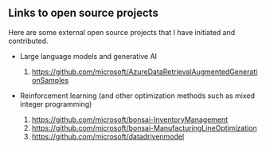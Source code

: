 ## Links to open source projects 
Here are some external open source projects that I have initiated and contributed. 

- Large language models and generative AI  

    1) https://github.com/microsoft/AzureDataRetrievalAugmentedGenerationSamples
    
- Reinforcement learning (and other optimization methods such as mixed integer programming) 

    1) https://github.com/microsoft/bonsai-InventoryManagement
    2) https://github.com/microsoft/bonsai-ManufacturingLineOptimization
    3) https://github.com/microsoft/datadrivenmodel


